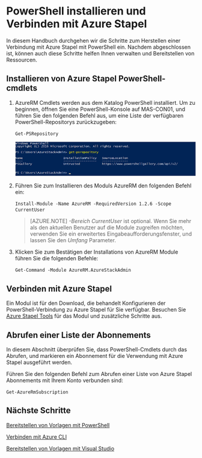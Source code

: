 <properties
    pageTitle="Herstellen einer Verbindung mit PowerShell Azure Stapel mit | Microsoft Azure"
    description="Informationen Sie zum Verwalten von Azure Stapel mit PowerShell"
    services="azure-stack"
    documentationCenter=""
    authors="HeathL17"
    manager="byronr"
    editor=""/>

<tags
    ms.service="azure-stack"
    ms.workload="na"
    ms.tgt_pltfrm="na"
    ms.devlang="na"
    ms.topic="article"
    ms.date="10/19/2016"
    ms.author="helaw"/>

# <a name="install-powershell-and-connect-to-azure-stack"></a>PowerShell installieren und Verbinden mit Azure Stapel
In diesem Handbuch durchgehen wir die Schritte zum Herstellen einer Verbindung mit Azure Stapel mit PowerShell ein. Nachdem abgeschlossen ist, können auch diese Schritte helfen Ihnen verwalten und Bereitstellen von Ressourcen.

## <a name="install-azure-stack-powershell-cmdlets"></a>Installieren von Azure Stapel PowerShell-cmdlets

1.  AzureRM Cmdlets werden aus dem Katalog PowerShell installiert. Um zu beginnen, öffnen Sie eine PowerShell-Konsole auf MAS-CON01, und führen Sie den folgenden Befehl aus, um eine Liste der verfügbaren PowerShell-Repositorys zurückzugeben:

        Get-PSRepository

      ![Screenshot Ergebnis laufenden 4Get-PSRepository mit PSGallery aufgelistet](./media/azure-stack-connect-powershell/image1.png)

2.  Führen Sie zum Installieren des Moduls AzureRM den folgenden Befehl ein:

        Install-Module -Name AzureRM -RequiredVersion 1.2.6 -Scope CurrentUser

    >[AZURE.NOTE] *-Bereich CurrentUser* ist optional. Wenn Sie mehr als den aktuellen Benutzer auf die Module zugreifen möchten, verwenden Sie ein erweitertes Eingabeaufforderungsfenster, und lassen Sie den *Umfang* Parameter.

3.  Klicken Sie zum Bestätigen der Installations von AzureRM Module führen Sie die folgenden Befehle:

        Get-Command -Module AzureRM.AzureStackAdmin

## <a name="connect-to-azure-stack"></a>Verbinden mit Azure Stapel
Ein Modul ist für den Download, die behandelt Konfigurieren der PowerShell-Verbindung zu Azure Stapel für Sie verfügbar.  Besuchen Sie [Azure Stapel Tools](http://aka.ms/ConnectToAzureStackPS) für das Modul und zusätzliche Schritte aus. 

## <a name="retrieve-a-list-of-subscriptions"></a>Abrufen einer Liste der Abonnements
In diesem Abschnitt überprüfen Sie, dass PowerShell-Cmdlets durch das Abrufen, und markieren ein Abonnement für die Verwendung mit Azure Stapel ausgeführt werden.

Führen Sie den folgenden Befehl zum Abrufen einer Liste von Azure Stapel Abonnements mit Ihrem Konto verbunden sind:

    Get-AzureRmSubscription


## <a name="next-steps"></a>Nächste Schritte
[Bereitstellen von Vorlagen mit PowerShell](azure-stack-deploy-template-powershell.md)

[Verbinden mit Azure CLI](azure-stack-connect-cli.md)

[Bereitstellen von Vorlagen mit Visual Studio](azure-stack-deploy-template-visual-studio.md)


